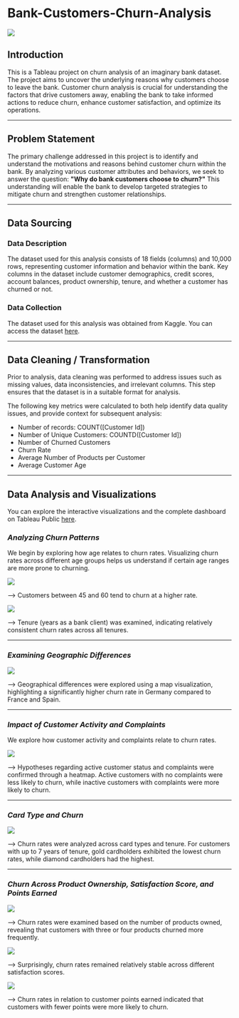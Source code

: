 # Bank-Customers-Churn-Analysis

![](Project_picture.png)


## Introduction
This is a Tableau project on churn analysis of an imaginary bank dataset.
The project aims to uncover the underlying reasons why customers choose to leave the bank. 
Customer churn analysis is crucial for understanding the factors that drive customers away, enabling the bank to take informed actions to reduce churn, enhance customer satisfaction, and optimize its operations.
***

## Problem Statement
The primary challenge addressed in this project is to identify and understand the motivations and reasons behind customer churn within the bank. By analyzing various customer attributes and behaviors, we seek to answer the question: **"Why do bank customers choose to churn?"** This understanding will enable the bank to develop targeted strategies to mitigate churn and strengthen customer relationships.
***

## Data Sourcing
### Data Description
The dataset used for this analysis consists of 18 fields (columns) and 10,000 rows, representing customer information and behavior within the bank. Key columns in the dataset include customer demographics, credit scores, account balances, product ownership, tenure, and whether a customer has churned or not.

### Data Collection
The dataset used for this analysis was obtained from Kaggle. You can access the dataset [here](https://www.kaggle.com/datasets/mathchi/churn-for-bank-customers).
***

## Data Cleaning / Transformation
Prior to analysis, data cleaning was performed to address issues such as missing values, data inconsistencies, and irrelevant columns. This step ensures that the dataset is in a suitable format for analysis.

The following key metrics were calculated to both help identify data quality issues, and provide context for subsequent analysis:
- Number of records: COUNT([Customer Id])
- Number of Unique Customers: COUNTD([Customer Id])
- Number of Churned Customers
- Churn Rate
- Average Number of Products per Customer
- Average Customer Age
***

## Data Analysis and Visualizations
You can explore the interactive visualizations and the complete dashboard on Tableau Public [here](https://public.tableau.com/views/BankCustomersChurnAnalysis_16941778446680/BankCustomersChurnAnalysis?:language=en-US&:display_count=n&:origin=viz_share_link).

### ***Analyzing Churn Patterns***

We begin by exploring how age relates to churn rates. Visualizing churn rates across different age groups helps us understand if certain age ranges are more prone to churning.

![](Churn_by_age.png)

--> Customers between 45 and 60 tend to churn at a higher rate.

![](Churn_by_Tenure.png)

--> Tenure (years as a bank client) was examined, indicating relatively consistent churn rates across all tenures.
***

### ***Examining Geographic Differences***


![](Churn_by_Country.png)

--> Geographical differences were explored using a map visualization, highlighting a significantly higher churn rate in Germany compared to France and Spain.
***

### ***Impact of Customer Activity and Complaints***

We explore how customer activity and complaints relate to churn rates. 

![](Churn_by_active_members_and_complaints.png)

--> Hypotheses regarding active customer status and complaints were confirmed through a heatmap. Active customers with no complaints were less likely to churn, while inactive customers with complaints were more likely to churn.
***

### ***Card Type and Churn***

![](Churn_by_card_type.png)

--> Churn rates were analyzed across card types and tenure. For customers with up to 7 years of tenure, gold cardholders exhibited the lowest churn rates, while diamond cardholders had the highest.
***

### ***Churn Across Product Ownership, Satisfaction Score, and Points Earned***

![](Churn_by_Number_of_Products.png)

--> Churn rates were examined based on the number of products owned, revealing that customers with three or four products churned more frequently.

![](Churn_by_Satisfaction_Score.png)

--> Surprisingly, churn rates remained relatively stable across different satisfaction scores.

![](Churn_by_Points_Earned.png)

--> Churn rates in relation to customer points earned indicated that customers with fewer points were more likely to churn.


 
